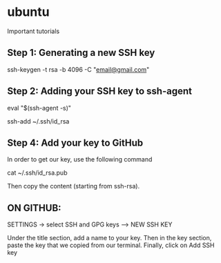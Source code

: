# ubuntu
Important tutorials


## Step 1: Generating a new SSH key

ssh-keygen -t rsa -b 4096 -C "email@gmail.com"


## Step 2: Adding your SSH key to ssh-agent

eval "$(ssh-agent -s)"

ssh-add ~/.ssh/id_rsa


## Step 4: Add your key to GitHub

In order to get our key, use the following command

cat ~/.ssh/id_rsa.pub

Then copy the content (starting from ssh-rsa). 

## ON GITHUB:
SETTINGS -> select SSH and GPG keys --> NEW SSH KEY

Under the title section, add a name to your key. Then in the key section, paste the key that we copied from our terminal. Finally, click on Add SSH key
